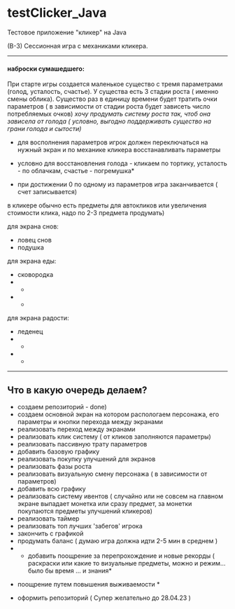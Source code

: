 # testClicker_Java
Тестовое приложение "кликер" на Java

(B-3) Сессионная  игра с механиками кликера. 

_______
#### наброски сумашедшего:
При старте игры создается маленькое существо с тремя параметрами (голод, усталость, счастье).
У существа есть 3 стадии роста ( именно смены облика).
Существо раз в единицу времени будет тратить очки параметров ( в зависимости от стадии роста будет зависеть число потребляемых очков)
*хочу продумать систему роста так, чтоб она зависела от голода ( условно, выгодно поддерживать существо на грани голода и сытости)*
- для восполнения параметров игрок должен переключаться на нужный экран и по механике кликера восстанавливать параметры
* условно для восстановления голода - кликаем по тортику, усталость - по облачкам, счастье - погремушка*
- при достижении 0 по одному из параметров игра заканчивается ( счет записывается) 

в кликере обычно есть предметы для автокликов или увеличения стоимости клика, надо по 2-3 предмета продумать)

для экрана снов:
- ловец снов
- подушка

для экрана еды:
- сковородка
- -
- -

для экрана радости:
- леденец
- -
- -

_______

## Что в какую очередь делаем? 

- создаем репозиторий - done)
- создаем основной экран на котором распологаем персонажа, его параметры и кнопки перехода между экранами
- реализовать переход между экранами
- реализовать клик систему ( от кликов заполняются параметры)
- реализовать пассивную трату параметров 
- добавить базовую графику
- реализовать покупку улучшений для экранов
- реализовать фазы роста
- реализовать визуальную смену персонажа ( в зависимости от параметров) 
- добавить всю графику
- реализовать систему ивентов ( случайно или не совсем на главном экране выпадает монетка или сразу предмет, за монетки покупаются предметы улучшений кликеров)
- реализовать таймер 
- реализовать топ лучших 'забегов' игрока
- закончить с графикой
- продумать баланс ( думаю игра должна идти 2-5 мин в среднем ) 
- * добавить поощрение за перепрохождение и новые рекорды ( раскраски или какие то визуальные предметы, можно и режим... было бы время ... и знания*
* поощрение путем повышения выживаемости *
- оформить репозиторий 
( Супер желательно до 28.04.23 ) 

